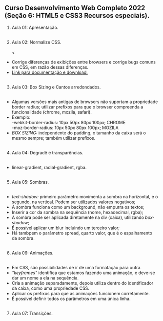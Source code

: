 ## Curso Desenvolvimento Web Completo 2022 (Seção 6: HTML5 e CSS3 Recursos especiais).

1. Aula 01: Apresentação.<br><br>

2. Aula 02: Normalize CSS. <br><br><

  - Corrige diferenças de exibições entre browsers e corrige bugs comuns em CSS, em razão dessas diferenças.<br>
  - <a href="https://necolas.github.io/normalize.css/" target="_blank">Link para documentação e download.</a> <br><br>

3. Aula 03: Box Sizing e Cantos arredondados. <br><br>

  - Algumas versões mais antigas de browsers não suportam a propriedade border radius; utilizar prefixos para que o browser compreenda a funcionalidade (chrome, mozila, safari).<br>
  - Exemplo:<br>
  -webkit-border-radius: 10px 50px 80px 100px; CHROME<br>
  -moz-border-radius: 10px 50px 80px 100px; MOZILA<br>
  - <em>BOX SIZING:</em> independente do padding, o tamanho da caixa será o mesmo sempre; também utilizar prefixos.<br><br>

4. Aula 04: Degradê e transparências. <br><br>

  - linear-gradient, radial-gradient, rgba. <br><br>

5. Aula 05: Sombras. <br><br>

  - <em>text-shadow:</em> primeiro parâmetro movimenta a sombra na horizontal, e o segundo, na vertical. Podem ser utilizados valores negativos;<br>
  - A sombra funciona como um background, não empurra os textos;<br>
  - Inserir a cor da sombra na sequência (nome, hexadecimal, rgba);<br>
  - A sombra pode ser aplicada diretamente na div (caixa), utilizando <em>box-shadow</em>;<br>
  - É possível aplicar um blur incluindo um terceiro valor; <br>
  - Há tambpem o parâmetro spread, quarto valor, que é o espalhamento da sombra. <br><br>

6. Aula 06: Animações. <br><br>

  - Em CSS, são possibilidades de ir de uma formatação para outra.<br>
  - <em>"keyframes"</em> identifica que estamos fazendo uma animação, e deve-se dar um nome a ela na sequência. <br>
  - Cria a animação separadamente, depois utiliza dentro do identificador da caixa, como uma propriedade CSS.<br>
  - Aplicar os prefixos para que as animações funcionem corretamente. <br>
  - É possivel definir todos os parâmetros em uma única linha. <br><br>

7. Aula 07: Transições. <br><br>
